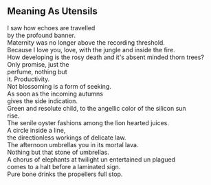 Meaning As Utensils
-------------------
I saw how echoes are travelled  
by the profound banner.  
Maternity was no longer above the recording threshold.  
Because I love you, love, with the jungle and inside the fire.  
How developing is the rosy death and it's absent minded thorn trees?  
Only promise, just the  
perfume, nothing but  
it. Productivity.  
Not blossoming is a form of seeking.  
As soon as the incoming autumns  
gives the side indication.  
Green and resolute child, to the angellic color of the silicon sun  
rise.  
The senile oyster fashions among the lion hearted juices.  
A circle inside a line,  
the directionless workings of delicate law.  
The afternoon umbrellas you in its mortal lava.  
Nothing but that stone of umbrellas.  
A chorus of elephants at twilight un entertained un plagued  
comes to a halt before a laminated sign.  
Pure bone drinks the propellers full stop.  
